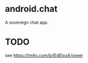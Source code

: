 android.chat
============

A sovereign chat app.

TODO
====
see https://trello.com/b/lEdEIxxA/sneer
